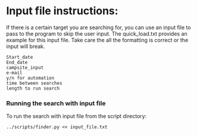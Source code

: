 # Input file instructions:

If there is a certain target you are searching for, you can use an input file to pass to the program to skip the user input. The quick_load.txt
provides an example for this input file. Take care the all the formatting is correct or the input will break.

```
Start_date
End_date
campsite_input
e-mail
y/n for automation
time between searches
length to run search
```
### Running the search with input file

To run the search with input file from the script directory:
```
../scripts/finder.py << input_file.txt
```
